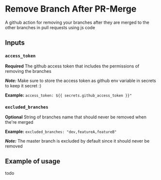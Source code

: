 # Remove Branch After PR-Merge
A github action for removing your branches after they are merged to the other branches in pull requests using js code

## Inputs
### `access_token`
**Required** The github access token that includes the permissions of removing the branches

***Note:*** Make sure to store the access token as github env variable in secrets to keep it secret :)

**Example:**  ```access_token: ${{ secrets.github_access_token }}"```
### `excluded_branches`
**Optional** String of branches name that should never be removed when the're merged

**Example:**  ```excluded_branches: "dev,featureA,featureB"```

***Note:*** The master branch is excluded by default since it should never be removed

## Example of usage
todo